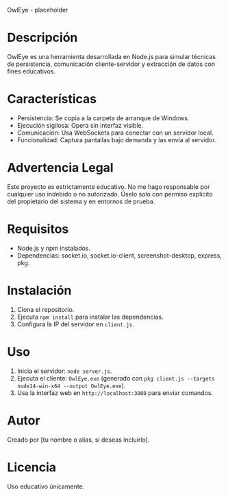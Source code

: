 OwlEye - placeholder

# Descripción
OwlEye es una herramienta desarrollada en Node.js para simular técnicas de persistencia, comunicación cliente-servidor y extracción de datos con fines educativos.

# Características
- Persistencia: Se copia a la carpeta de arranque de Windows.
- Ejecución sigilosa: Opera sin interfaz visible.
- Comunicación: Usa WebSockets para conectar con un servidor local.
- Funcionalidad: Captura pantallas bajo demanda y las envía al servidor.

# Advertencia Legal
Este proyecto es estrictamente educativo. No me hago responsable por cualquier uso indebido o no autorizado.
Úselo solo con permiso explícito del propietario del sistema y en entornos de prueba.

# Requisitos
- Node.js y npm instalados.
- Dependencias: socket.io, socket.io-client, screenshot-desktop, express, pkg.

# Instalación
1. Clona el repositorio.
2. Ejecuta `npm install` para instalar las dependencias.
3. Configura la IP del servidor en `client.js`.

# Uso
1. Inicia el servidor: `node server.js`.
2. Ejecuta el cliente: `OwlEye.exe` (generado con `pkg client.js --targets node14-win-x64 --output OwlEye.exe`).
3. Usa la interfaz web en `http://localhost:3000` para enviar comandos.

# Autor
Creado por [tu nombre o alias, si deseas incluirlo].


# Licencia
Uso educativo únicamente.